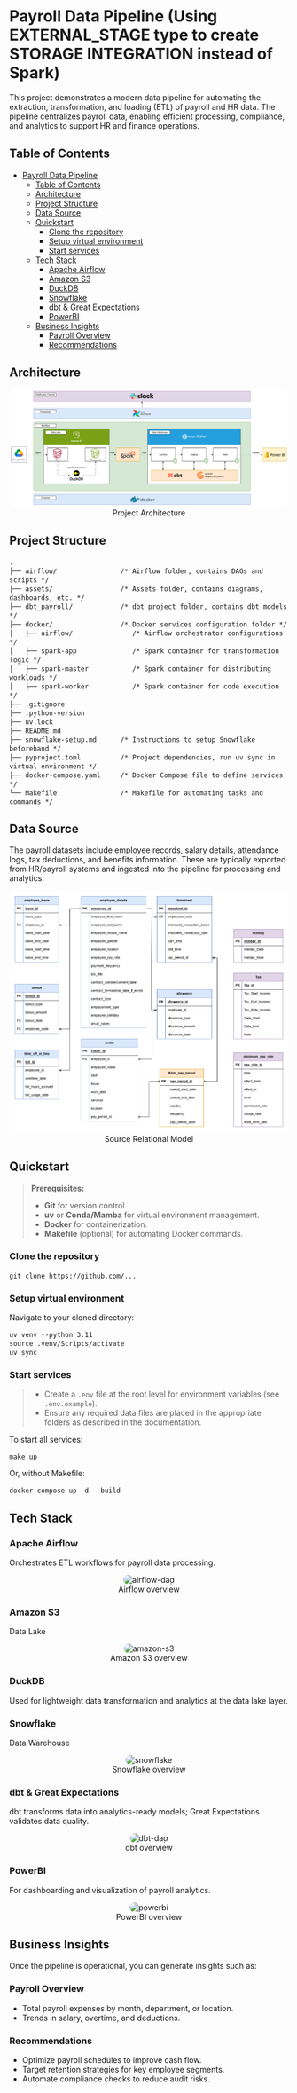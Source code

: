 
# Payroll Data Pipeline (Using EXTERNAL_STAGE type to create STORAGE INTEGRATION instead of Spark)

This project demonstrates a modern data pipeline for automating the extraction, transformation, and loading (ETL) of payroll and HR data. The pipeline centralizes payroll data, enabling efficient processing, compliance, and analytics to support HR and finance operations.

## Table of Contents
- [Payroll Data Pipeline](#payroll-data-pipeline)
  - [Table of Contents](#table-of-contents)
  - [Architecture](#architecture)
  - [Project Structure](#project-structure)
  - [Data Source](#data-source)
  - [Quickstart](#quickstart)
    - [Clone the repository](#clone-the-repository)
    - [Setup virtual environment](#setup-virtual-environment)
    - [Start services](#start-services)
  - [Tech Stack](#tech-stack)
    - [Apache Airflow](#apache-airflow)
    - [Amazon S3](#amazon-s3)
    - [DuckDB](#duckdb)
    - [Snowflake](#snowflake)
    - [dbt \& Great Expectations](#dbt--great-expectations)
    - [PowerBI](#powerbi)
  - [Business Insights](#business-insights)
    - [Payroll Overview](#payroll-overview)
    - [Recommendations](#recommendations)

## Architecture

<!-- Add a diagram if available -->
<p align="center">
    <img src="assets/diagrams/architecture.svg" alt="architecture" style="border-radius: 10px;">
    </br>
  Project Architecture
</p>

## Project Structure
```shell
.
├── airflow/                /* Airflow folder, contains DAGs and scripts */
├── assets/                 /* Assets folder, contains diagrams, dashboards, etc. */
├── dbt_payroll/            /* dbt project folder, contains dbt models */
├── docker/                 /* Docker services configuration folder */
│   ├── airflow/               /* Airflow orchestrator configurations */
│   ├── spark-app              /* Spark container for transformation logic */
│   ├── spark-master           /* Spark container for distributing workloads */
│   ├── spark-worker           /* Spark container for code execution */
├── .gitignore
├── .python-version
├── uv.lock
├── README.md
├── snowflake-setup.md      /* Instructions to setup Snowflake beforehand */
├── pyproject.toml          /* Project dependencies, run uv sync in virtual environment */
├── docker-compose.yaml     /* Docker Compose file to define services */
└── Makefile                /* Makefile for automating tasks and commands */
```

## Data Source

The payroll datasets include employee records, salary details, attendance logs, tax deductions, and benefits information. These are typically exported from HR/payroll systems and ingested into the pipeline for processing and analytics.

<p align="center">
    <img src="assets/diagrams/source_relational_model.png" alt="source-relational-model" style="border-radius: 10px;">
    </br>
  Source Relational Model
</p>

## Quickstart

> **Prerequisites:**
> - **Git** for version control.
> - **uv** or **Conda/Mamba** for virtual environment management.
> - **Docker** for containerization.
> - **Makefile** (optional) for automating Docker commands.

### Clone the repository
```shell
git clone https://github.com/...
```

### Setup virtual environment
Navigate to your cloned directory:
```shell
uv venv --python 3.11
source .venv/Scripts/activate
uv sync
```

### Start services

> - Create a `.env` file at the root level for environment variables (see `.env.example`).
> - Ensure any required data files are placed in the appropriate folders as described in the documentation.

To start all services:
```shell
make up
```
Or, without Makefile:
```shell
docker compose up -d --build
```

## Tech Stack

### Apache Airflow
Orchestrates ETL workflows for payroll data processing.
<p align="center">
    <img src="assets/diagrams/airflow-dag.png" alt="airflow-dag" style="border-radius: 10px;">
    </br>
  Airflow overview
</p>

### Amazon S3
Data Lake
<p align="center">
    <img src="assets/diagrams/amazon-s3.png" alt="amazon-s3" style="border-radius: 10px;">
    </br>
  Amazon S3 overview
</p>

### DuckDB
Used for lightweight data transformation and analytics at the data lake layer.

### Snowflake
Data Warehouse
<p align="center">
    <img src="assets/diagrams/snowflake.png" alt="snowflake" style="border-radius: 10px;">
    </br>
  Snowflake overview
</p>

### dbt & Great Expectations
dbt transforms data into analytics-ready models; Great Expectations validates data quality.
<p align="center">
    <img src="assets/diagrams/dbt-dag.png" alt="dbt-dag" style="border-radius: 10px;">
    </br>
  dbt overview
</p>

### PowerBI
For dashboarding and visualization of payroll analytics.
<p align="center">
    <img src="assets/diagrams/powerbi.png" alt="powerbi" style="border-radius: 10px;">
    </br>
  PowerBI overview
</p>

## Business Insights

Once the pipeline is operational, you can generate insights such as:

### Payroll Overview
- Total payroll expenses by month, department, or location.
- Trends in salary, overtime, and deductions.

### Recommendations
- Optimize payroll schedules to improve cash flow.
- Target retention strategies for key employee segments.
- Automate compliance checks to reduce audit risks.
